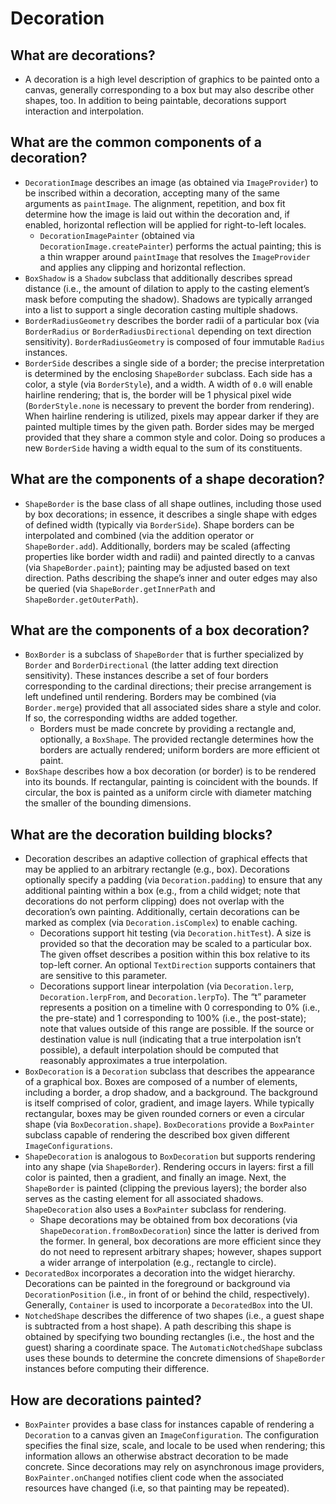 # Decoration


## What are decorations?

* A decoration is a high level description of graphics to be painted onto a canvas, generally corresponding to a box but may also describe other shapes, too. In addition to being paintable, decorations support interaction and interpolation.

## What are the common components of a decoration?

* `DecorationImage` describes an image \(as obtained via `ImageProvider`\) to be inscribed within a decoration, accepting many of the same arguments as `paintImage`. The alignment, repetition, and box fit determine how the image is laid out within the decoration and, if enabled, horizontal reflection will be applied for right-to-left locales.
  * `DecorationImagePainter` \(obtained via `DecorationImage.createPainter`\) performs the actual painting; this is a thin wrapper around `paintImage` that resolves the `ImageProvider` and applies any clipping and horizontal reflection.
* `BoxShadow` is a `Shadow` subclass that additionally describes spread distance \(i.e., the amount of dilation to apply to the casting element’s mask before computing the shadow\). Shadows are typically arranged into a list to support a single decoration casting multiple shadows.
* `BorderRadiusGeometry` describes the border radii of a particular box \(via `BorderRadius` or `BorderRadiusDirectional` depending on text direction sensitivity\). `BorderRadiusGeometry` is composed of four immutable `Radius` instances.
* `BorderSide` describes a single side of a border; the precise interpretation is determined by the enclosing `ShapeBorder` subclass. Each side has a color, a style \(via `BorderStyle`\), and a width. A width of `0.0` will enable hairline rendering; that is, the border will be 1 physical pixel wide \(`BorderStyle.none` is necessary to prevent the border from rendering\). When hairline rendering is utilized, pixels may appear darker if they are painted multiple times by the given path. Border sides may be merged provided that they share a common style and color. Doing so produces a new `BorderSide` having a width equal to the sum of its constituents.

## What are the components of a shape decoration?

* `ShapeBorder` is the base class of all shape outlines, including those used by box decorations; in essence, it describes a single shape with edges of defined width \(typically via `BorderSide`\). Shape borders can be interpolated and combined \(via the addition operator or `ShapeBorder.add`\). Additionally, borders may be scaled \(affecting properties like border width and radii\) and painted directly to a canvas \(via `ShapeBorder.paint`\); painting may be adjusted based on text direction. Paths describing the shape’s inner and outer edges may also be queried \(via `ShapeBorder.getInnerPath` and `ShapeBorder.getOuterPath`\).

## What are the components of a box decoration?

* `BoxBorder` is a subclass of `ShapeBorder` that is further specialized by `Border` and `BorderDirectional` \(the latter adding text direction sensitivity\). These instances describe a set of four borders corresponding to the cardinal directions; their precise arrangement is left undefined until rendering. Borders may be combined \(via `Border.merge`\) provided that all associated sides share a style and color. If so, the corresponding widths are added together.
  * Borders must be made concrete by providing a rectangle and, optionally, a `BoxShape`. The provided rectangle determines how the borders are actually rendered; uniform borders are more efficient ot paint.
* `BoxShape` describes how a box decoration \(or border\) is to be rendered into its bounds. If rectangular, painting is coincident with the bounds. If circular, the box is painted as a uniform circle with diameter matching the smaller of the bounding dimensions.

## What are the decoration building blocks?

* Decoration describes an adaptive collection of graphical effects that may be applied to an arbitrary rectangle \(e.g., box\). Decorations optionally specify a padding \(via `Decoration.padding`\) to ensure that any additional painting within a box \(e.g., from a child widget; note that decorations do not perform clipping\) does not overlap with the decoration’s own painting. Additionally, certain decorations can be marked as complex \(via `Decoration.isComplex`\) to enable caching.
  * Decorations support hit testing \(via `Decoration.hitTest`\). A size is provided so that the decoration may be scaled to a particular box. The given offset describes a position within this box relative to its top-left corner. An optional `TextDirection` supports containers that are sensitive to this parameter.
  * Decorations support linear interpolation \(via `Decoration.lerp`, `Decoration.lerpFrom`, and `Decoration.lerpTo`\). The “t” parameter represents a position on a timeline with 0 corresponding to 0% \(i.e., the pre-state\) and 1 corresponding to 100% \(i.e., the post-state\); note that values outside of this range are possible. If the source or destination value is null \(indicating that a true interpolation isn’t possible\), a default interpolation should be computed that reasonably approximates a true interpolation.
* `BoxDecoration` is a `Decoration` subclass that describes the appearance of a graphical box. Boxes are composed of a number of elements, including a border, a drop shadow, and a background. The background is itself comprised of color, gradient, and image layers. While typically rectangular, boxes may be given rounded corners or even a circular shape \(via `BoxDecoration.shape`\). `BoxDecorations` provide a `BoxPainter` subclass capable of rendering the described box given different `ImageConfigurations`.
* `ShapeDecoration` is analogous to `BoxDecoration` but supports rendering into any shape \(via `ShapeBorder`\). Rendering occurs in layers: first a fill color is painted, then a gradient, and finally an image. Next, the `ShapeBorder` is painted \(clipping the previous layers\); the border also serves as the casting element for all associated shadows. `ShapeDecoration` also uses a `BoxPainter` subclass for rendering.
  * Shape decorations may be obtained from box decorations \(via `ShapeDecoration.fromBoxDecoration`\) since the latter is derived from the former. In general, box decorations are more efficient since they do not need to represent arbitrary shapes; however, shapes support a wider arrange of interpolation \(e.g., rectangle to circle\).
* `DecoratedBox` incorporates a decoration into the widget hierarchy. Decorations can be painted in the foreground or background via `DecorationPosition` \(i.e., in front of or behind the child, respectively\). Generally, `Container` is used to incorporate a `DecoratedBox` into the UI.
* `NotchedShape` describes the difference of two shapes \(i.e., a guest shape is subtracted from a host shape\). A path describing this shape is obtained by specifying two bounding rectangles \(i.e., the host and the guest\) sharing a coordinate space. The `AutomaticNotchedShape` subclass uses these bounds to determine the concrete dimensions of `ShapeBorder` instances before computing their difference.

## How are decorations painted?

* `BoxPainter` provides a base class for instances capable of rendering a `Decoration` to a canvas given an `ImageConfiguration`. The configuration specifies the final size, scale, and locale to be used when rendering; this information allows an otherwise abstract decoration to be made concrete. Since decorations may rely on asynchronous image providers, `BoxPainter.onChanged` notifies client code when the associated resources have changed \(i.e, so that painting may be repeated\).

